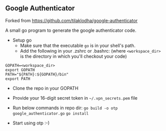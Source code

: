 

## Google Authenticator
Forked from https://github.com/tilaklodha/google-authenticator

A small go program to generate the google authenticator code.

- Setup go
    - Make sure that the executable `go` is in your shell's path.
    - Add the following in your .zshrc or .bashrc: (where `<workspace_dir>` is the directory in
        which you'll checkout your code)

```
GOPATH=<workspace_dir>
export GOPATH
PATH="${PATH}:${GOPATH}/bin"
export PATH
```

- Clone the repo in your GOPATH
- Provide your 16-digit secret token in `~/.vpn_secrets.pem` file
- Run below commands in repo dir: 
   `go build -o otp google_authenticator.go`
   `go install`


- Start using otp :-)
